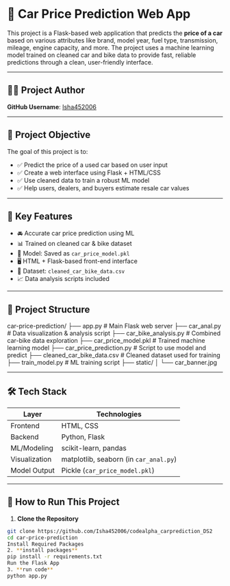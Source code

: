 # 🚗 Car Price Prediction Web App

This project is a Flask-based web application that predicts the **price of a car** based on various attributes like brand, model year, fuel type, transmission, mileage, engine capacity, and more. The project uses a machine learning model trained on cleaned car and bike data to provide fast, reliable predictions through a clean, user-friendly interface.

---

## 👩‍💻 Project Author
**GitHub Username**: [Isha452006](https://github.com/Isha452006)

---

## 🎯 Project Objective

The goal of this project is to:

- ✅ Predict the price of a used car based on user input
- ✅ Create a web interface using Flask + HTML/CSS
- ✅ Use cleaned data to train a robust ML model
- ✅ Help users, dealers, and buyers estimate resale car values

---

## 🧠 Key Features

- 🚘 Accurate car price prediction using ML
- 📊 Trained on cleaned car & bike dataset
- 🧠 Model: Saved as `car_price_model.pkl`
- 🖥️ HTML + Flask-based front-end interface
- 📄 Dataset: `cleaned_car_bike_data.csv`
- 📈 Data analysis scripts included

---

## 🧱 Project Structure

car-price-prediction/ ├── app.py # Main Flask web server
├── car_anal.py # Data visualization & analysis script 
├── car_bike_analysis.py # Combined car-bike data exploration 
├── car_price_model.pkl # Trained machine learning model 
├── car_price_prediction.py # Script to use model and predict
├── cleaned_car_bike_data.csv # Cleaned dataset used for training 
├── train_model.py # ML training script
├── static/ 
│ └── car_banner.jpg 


---

## 🛠️ Tech Stack

| Layer         | Technologies               |
|---------------|-----------------------------|
| Frontend      | HTML, CSS                  |
| Backend       | Python, Flask              |
| ML/Modeling   | scikit-learn, pandas       |
| Visualization | matplotlib, seaborn (in `car_anal.py`) |
| Model Output  | Pickle (`car_price_model.pkl`) |

---

## 🚀 How to Run This Project

1. **Clone the Repository**

```bash
git clone https://github.com/Isha452006/codealpha_carprediction_DS2
cd car-price-prediction
Install Required Packages
2. **install packages**
pip install -r requirements.txt
Run the Flask App
3. **run code**
python app.py
